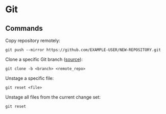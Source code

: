 # Git
## Commands
Copy repository remotely:
```shell
git push --mirror https://github.com/EXAMPLE-USER/NEW-REPOSITORY.git
```
Clone a specific Git branch ([source](https://stackoverflow.com/questions/1911109/how-do-i-clone-a-specific-git-branch)):
```shell
git clone -b <branch> <remote_repo>
```
Unstage a specific file:
```shell
git reset <file>
```
Unstage all files from the current change set:
```shell
git reset
```